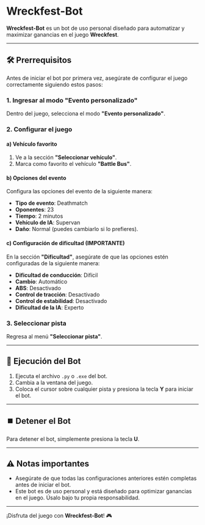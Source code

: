 # Wreckfest-Bot

**Wreckfest-Bot** es un bot de uso personal diseñado para automatizar y maximizar ganancias en el juego **Wreckfest**.

---

## 🛠️ Prerrequisitos

Antes de iniciar el bot por primera vez, asegúrate de configurar el juego correctamente siguiendo estos pasos:

### 1. Ingresar al modo "Evento personalizado"
Dentro del juego, selecciona el modo **"Evento personalizado"**.

### 2. Configurar el juego

#### **a) Vehículo favorito**
1. Ve a la sección **"Seleccionar vehículo"**.
2. Marca como favorito el vehículo **"Battle Bus"**.

#### **b) Opciones del evento**
Configura las opciones del evento de la siguiente manera:
- **Tipo de evento**: Deathmatch  
- **Oponentes**: 23  
- **Tiempo**: 2 minutos  
- **Vehículo de IA**: Supervan  
- **Daño**: Normal (puedes cambiarlo si lo prefieres).

#### **c) Configuración de dificultad (IMPORTANTE)**  
En la sección **"Dificultad"**, asegúrate de que las opciones estén configuradas de la siguiente manera:  
- **Dificultad de conducción**: Difícil  
- **Cambio**: Automático  
- **ABS**: Desactivado  
- **Control de tracción**: Desactivado  
- **Control de estabilidad**: Desactivado  
- **Dificultad de la IA**: Experto  

### 3. Seleccionar pista
Regresa al menú **"Seleccionar pista"**.

---

## 🚀 Ejecución del Bot

1. Ejecuta el archivo `.py` o `.exe` del bot.  
2. Cambia a la ventana del juego.  
3. Coloca el cursor sobre cualquier pista y presiona la tecla **Y** para iniciar el bot.

---

## ⏹️ Detener el Bot

Para detener el bot, simplemente presiona la tecla **U**.

---

## ⚠️ Notas importantes
- Asegúrate de que todas las configuraciones anteriores estén completas antes de iniciar el bot.
- Este bot es de uso personal y está diseñado para optimizar ganancias en el juego. Úsalo bajo tu propia responsabilidad.

---

¡Disfruta del juego con **Wreckfest-Bot**! 🎮
